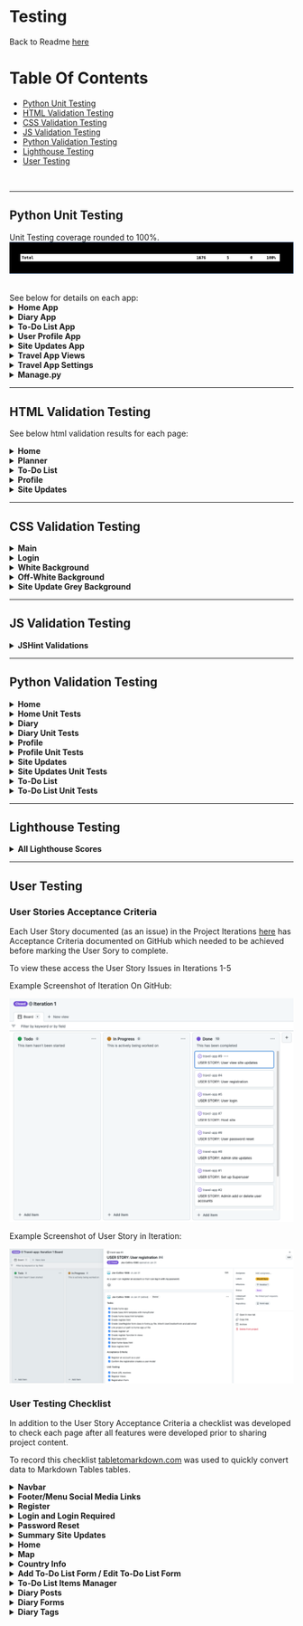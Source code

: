 # Testing

Back to Readme [here](README.md)

# Table Of Contents

- [Python Unit Testing](#python-unit-testing)
- [HTML Validation Testing](#html-validation-testing)
- [CSS Validation Testing](#css-validation-testing)
- [JS Validation Testing](#js-validation-testing)
- [Python Validation Testing](#python-validation-testing)
- [Lighthouse Testing](#lighthouse-testing)
- [User Testing](#user-testing)

<br>

___

## Python Unit Testing

Unit Testing coverage rounded to 100%.
![Home Unit Tests](readme-assets/testing/python/total-border.png)

<br>
See below for details on each app:

<details>
      <summary style="font-weight:bold">Home App</summary>
   
Home app covered to 100%:

![Home Unit Tests](readme-assets/testing/python/home.png)<br>

___

</details>

<details>
      <summary style="font-weight:bold">Diary App</summary>

Diary app covered to 100%:

![Diary Unit Tests](readme-assets/testing/python/diary.png)<br>

___

</details>

<details>
      <summary style="font-weight:bold">To-Do List App</summary>

To-Do List app covered to 100%:

![To-Do List Unit Tests](readme-assets/testing/python/to-do-list.png)<br>

___

</details>

<details>
      <summary style="font-weight:bold">User Profile App</summary>

User Profile app covered to 100%:

![User Profile App Unit Tests](readme-assets/testing/python/user-profile.png)<br>

___

</details>

<details>
      <summary style="font-weight:bold">Site Updates App</summary>

Site Updates app covered to 100%:

![Site Updates App Unit Tests](readme-assets/testing/python/site-updates.png)<br>

___

</details>

<details>
      <summary style="font-weight:bold">Travel App Views</summary>

Travel App Views covered to 78%:

![Travel App Views Unit Tests](readme-assets/testing/python/travel-app.png)

Error pages 404 was unit tested and 403 was also covered by other unit testing.

Error pages 400 and 500 were not unit tested but were manually tested in User Tesing. 

In addition to unit testing error pages 404 and 403 were also tested manually in User Tesing.
<br>

___

</details>

<details>
      <summary style="font-weight:bold">Travel App Settings</summary>

Travel App Settings covered to 98%:

![Travel App Settings Unit Tests](readme-assets/testing/python/settings.png)

Unit testing was all run through sqlite3 and no access was granted for ElephantSQL therfore this line could not be covered.

<br>

___

</details>

<details>
      <summary style="font-weight:bold">Manage.py</summary>

Manage.py covered to 83%:

![Manage.py Unit Tests](readme-assets/testing/python/manage.png)

Unit testing did not cover except ImportError. This has no negative impact on functionality.

<br>

</details>

___


## HTML Validation Testing

See below html validation results for each page:

<details>
      <summary style="font-weight:bold">Home</summary>
<br>

Login:

![Login](readme-assets/testing/html/home/login.png)

___

Login Required:

![Login Required](readme-assets/testing/html/home/login-required.png)

___

Register:

![Register](readme-assets/testing/html/home/register.png)

___

Home:

![Home](readme-assets/testing/html/home/home.png)

___

Password Reset:

![Password Reset](readme-assets/testing/html/home/password-reset.png)

___

Password Email Sent

![Password Email Sent](readme-assets/testing/html/home/password-email-sent.png)

___

Password Reset Set Password

![Password Reset Set Password](readme-assets/testing/html/home/password-reset-set-password.png)

___

Password Reset Confirmation

![Password Reset Confirmation](readme-assets/testing/html/home/password-reset-confirmation.png)

___

</details>

<details>
      <summary style="font-weight:bold">Planner</summary>
<br>

Map:

![Map](readme-assets/testing/html/planner/map.png)

___

Country Info:

![Country Info](readme-assets/testing/html/planner/country-info.png)

___

Diary Posts:

![Diary Posts](readme-assets/testing/html/planner/diary-post.png)

___

Add / Update Diary:

![Add / Update Diary](readme-assets/testing/html/planner/add-diary.png)

___

Delete Diary:

![Delete Diary](readme-assets/testing/html/planner/diary-delete.png)

___

Diary Tags:

![Diary Tags:](readme-assets/testing/html/planner/tags.png)

___

</details>

<details>
      <summary style="font-weight:bold">To-Do List</summary>
<br>

Add To-Do List:

![Add To-Do List:](readme-assets/testing/html/to-do-list/add-to-do-list.png)

___

Update To-Do List:

![Update To-Do List:](readme-assets/testing/html/to-do-list/update-to-do-list.png)

___

To-Do List Items:

![To-Do List Items:](readme-assets/testing/html/to-do-list/to-do-items.png)

___

</details>

<details>
      <summary style="font-weight:bold">Profile</summary>
<br>

Profile:

![Profile:](readme-assets/testing/html/profile/profile.png)

___

Profile Update:

![Profile Update:](readme-assets/testing/html/profile/update-profile.png)

___

</details>

<details>
      <summary style="font-weight:bold">Site Updates</summary>
<br>

Site Updates:

![Site Updates:](readme-assets/testing/html/site-updates/site-updates.png)

___

Site Update Detail:

![Site Update Detail:](readme-assets/testing/html/site-updates/site-update-detail.png)

___

Add / Update Comment:

![Add/Update Comment:](readme-assets/testing/html/site-updates/update-comment.png)

___

Delete Comment:

![Delete Comment:](readme-assets/testing/html/site-updates/confirm-comment-delete.png)

___

</details>

___

## CSS Validation Testing

<details>
      <summary style="font-weight:bold">Main</summary>
<br>

![Main](readme-assets/testing/css/css-main.png)<br>

___

</details>

<details>
      <summary style="font-weight:bold">Login</summary>
<br>

![Login](readme-assets/testing/css/css-login.png)<br>

___

</details>

<details>
      <summary style="font-weight:bold">White Background</summary>
<br>

![White Background](readme-assets/testing/css/css-white-bg.png)<br>

___

</details>

<details>
      <summary style="font-weight:bold">Off-White Background</summary>
<br>

![Off-White Background](readme-assets/testing/css/css-off-white-bg.png)<br>

___

</details>

<details>
      <summary style="font-weight:bold">Site Update Grey Background</summary>
<br>

![Site Update Grey Background](readme-assets/testing/css/css-update-grey-bg.png)<br>

</details>

___

## JS Validation Testing

<details>
      <summary style="font-weight:bold">JSHint Validations</summary>
<br>
   
No Errors idendified in JSHint:

![JSHint:](readme-assets/testing/js/js-validation.png)

___

</details>

___

## Python Validation Testing

<details>
      <summary style="font-weight:bold">Home</summary>
<br>
   
Views:

![Views](readme-assets/testing/python-pep8/home/home-views.png)

___

URLs:

![URLs](readme-assets/testing/python-pep8/home/home-urls.png)

___

Forms:

![Forms](readme-assets/testing/python-pep8/home/home-urls.png)

___

</details>

<details>
      <summary style="font-weight:bold">Home Unit Tests</summary>
<br>
   
Views:

![Views](readme-assets/testing/python-pep8/home-test/home-test-views.png)

___

URLs:

![URLs](readme-assets/testing/python-pep8/home-test/home-test-urls.png)

___

Forms:

![Forms](readme-assets/testing/python-pep8/home-test/home-test-forms.png)

___

</details>

<details>
      <summary style="font-weight:bold">Diary</summary>
<br>
   
Views:

![Views](readme-assets/testing/python-pep8/diary/diary-view.png)

___

URLs:

![URLs](readme-assets/testing/python-pep8/diary/diary-urls.png)

___

Forms:

![Forms](readme-assets/testing/python-pep8/diary/diary-form.png)

___

Models:

![Models](readme-assets/testing/python-pep8/diary/diary-models.png)

___

</details>

<details>
      <summary style="font-weight:bold">Diary Unit Tests</summary>
<br>
   
Views:

![Views](readme-assets/testing/python-pep8/diary-test/diary-test-views.png)

___

URLs:

![URLs](readme-assets/testing/python-pep8/diary-test/diary-test-urls.png)

___

Models:

![Models](readme-assets/testing/python-pep8/diary-test/diary-test-models.png)

___

</details>

<details>
      <summary style="font-weight:bold">Profile</summary>
<br>
   
Views:

![Views](readme-assets/testing/python-pep8/profile/profile-views.png)

___

URLs:

![URLs](readme-assets/testing/python-pep8/profile/profile-urls.png)

___

Models:

![Models](readme-assets/testing/python-pep8/profile/profile-models.png)

___

Signals:

![Signals](readme-assets/testing/python-pep8/profile/profile-signals.png)

___

Forms:

![Forms](readme-assets/testing/python-pep8/profile/profile-forms.png)

___

</details>

<details>
      <summary style="font-weight:bold">Profile Unit Tests</summary>
<br>
   
Views:

![Views](readme-assets/testing/python-pep8/profile-test/profile-test-views.png)

___

URLs:

![URLs](readme-assets/testing/python-pep8/profile-test/profile-test-urls.png)

___

Models:

![Models](readme-assets/testing/python-pep8/profile-test/profile-test-models.png)

___

</details>

<details>
      <summary style="font-weight:bold">Site Updates</summary>
<br>
   
Views:

![Views](readme-assets/testing/python-pep8/site-updates/site-updates-views.png)

___

URLs:

![URLs](readme-assets/testing/python-pep8/site-updates/site-updates-urls.png)

___

Models:

![Models](readme-assets/testing/python-pep8/site-updates/site-updates-models.png)

___

Forms:

![Models](readme-assets/testing/python-pep8/site-updates/site-updates-forms.png)

___

</details>

<details>
      <summary style="font-weight:bold">Site Updates Unit Tests</summary>
<br>
   
Views:

![Views](readme-assets/testing/python-pep8/site-updates-test/site-updates-test-views.png)

___

URLs:

![URLs](readme-assets/testing/python-pep8/site-updates-test/site-updates-test-urls.png)

___

Models:

![Models](readme-assets/testing/python-pep8/site-updates-test/site-updates-test-models.png)

___

Forms:

![Models](readme-assets/testing/python-pep8/site-updates-test/site-updates-test-forms.png)

___

</details>

<details>
      <summary style="font-weight:bold">To-Do List</summary>
<br>
   
Views:

![Views](readme-assets/testing/python-pep8/to-do-list/to-do-list-views.png)

___

URLs:

![URLs](readme-assets/testing/python-pep8/to-do-list/to-do-list-urls.png)

___

Models:

![Models](readme-assets/testing/python-pep8/to-do-list/to-do-list-models.png)

___

Forms:

![Forms](readme-assets/testing/python-pep8/to-do-list/to-do-list-forms.png)

___

</details>

<details>
      <summary style="font-weight:bold">To-Do List Unit Tests</summary>
<br>
   
Views:

![Views](readme-assets/testing/python-pep8/to-do-list-test/to-do-list-test-views.png)

___

URLs:

![URLs](readme-assets/testing/python-pep8/to-do-list-test/to-do-list-test-urls.png)

___

Models:

![Models](readme-assets/testing/python-pep8/to-do-list-test/to-do-list-test-models.png)


</details>

___

## Lighthouse Testing

<details>
      <summary style="font-weight:bold">All Lighthouse Scores</summary>

Login:

![Login](readme-assets/testing/lighthouse/lighthouse-login.png)<br>

___

Register:

![Register](readme-assets/testing/lighthouse/lighthouse-register.png)<br>

___

Profile:

![Profile](readme-assets/testing/lighthouse/lighthouse-profile.png)<br>

___

Home:

![Home](readme-assets/testing/lighthouse/lighthouse-home.png)<br>

___

Map:

![Map](readme-assets/testing/lighthouse/lighthouse-map.png)<br>

___

Country Info:

![Country Info](readme-assets/testing/lighthouse/lighthouse-country-info.png)<br>

___

Forms:

![Forms](readme-assets/testing/lighthouse/lighthouse-form.png)<br>

___

List Items:

![List Items](readme-assets/testing/lighthouse/lighthouse-list-items.png)<br>

___

Diary:

![Diary](readme-assets/testing/lighthouse/lighthouse-diary.png)<br>

___

Diary Tags:

![Diary Tags](readme-assets/testing/lighthouse/lighthouse-dairy-tags.png)<br>

___

Site Updates:

![Site Updates](readme-assets/testing/lighthouse/lighthouse-site-updates.png)<br>

___

Update Detail:

![Update Detail](readme-assets/testing/lighthouse/lighthouse-update-detail.png)<br>

___

</details>

___


## User Testing

### User Stories Acceptance Criteria
Each User Story documented (as an issue) in the Project Iterations [here](https://github.com/Joe-Collins-1986?query=is%3Aclosed&tab=projects) has Acceptance Criteria documented on GitHub which needed to be achieved before marking the User Sory to complete.

To view these access the User Story Issues in Iterations 1-5

Example Screenshot of Iteration On GitHub:

![Example Screenshot Of an Iteration](readme-assets/testing/user-testing/user-stories/kanban.png)

Example Screenshot of User Story in Iteration:

![Example Screenshot Of a User Story](readme-assets/testing/user-testing/user-stories/user-story.png)

### User Testing Checklist

In addition to the User Story Acceptance Criteria a checklist was developed to check each page after all features were developed prior to sharing project content.

To record this checklist [tabletomarkdown.com](https://tabletomarkdown.com/convert-spreadsheet-to-markdown/) was used to quickly convert data to Markdown Tables tables.

<details>
      <summary style="font-weight:bold">Navbar</summary>
<br>
   
| REF | TEST         | EXPECTATION                                                                      | Pass/Fail |
| --- | ------------ | -------------------------------------------------------------------------------- | --------- |
| A1  | Logo         | Directed to Home page if logged in, Login page in not.                           | P         |
| A2  | Home         | Directed to Home page if logged in, Login page in not.                           | P         |
| A3  | Planner      | Directed to Map page if logged in, Login Required page in not.                   | P         |
| A4  | Site Updates | Directed to Site Updates page if logged in or not.                               | P         |
| A5  | Login        | Only shown if user is not logged in. Direct to Login page.                       | P         |
| A6  | Register     | Only shown if user is not logged in. Direct to Register page.                    | P         |
| A7  | Profile      | Only shown if user is logged in. Direct to Profile page.                         | P         |
| A8  | Logout       | Only shown if user is logged in. Logs user out and directs to Login page.        | P         |
| A9  | Admin        | Only shown if user is logged in with a Superuser account. Directs to Admin page. | P         |

___

</details>

<details>
      <summary style="font-weight:bold">Footer/Menu Social Media Links</summary>
<br>
   
**Note:** The client is fictional and therefore the social sites do not exist so the footer links will only take the user to the overall social media site specified e.g. twitter.

| REF | TEST                      | EXPECTATION                                                                                                                 | Pass/Fail |
| --- | ------------------------- | --------------------------------------------------------------------------------------------------------------------------- | --------- |
| B1  | Facebook                  | Shows if logged in or not. Directed to Facebook - but not to client account as this does not exist.                         | P         |
| B2  | Instagram                 | Shows if logged in or not. Directed to Instagram - but not to client account as this does not exist.                        | P         |
| B3  | Twitter                   | Shows if logged in or not. Directed to Twitter - but not to client account as this does not exist.                          | P         |
| B4  | Pinterest                 | Shows if logged in or not. Directed to Pinterest - but not to client account as this does not exist.                        | P         |
| B5  | Expandable Menu Facebook  | Shows if logged in or not when menu is expanded. Directed to Facebook - but not to client account as this does not exist.   | P         |
| B6  | Expandable Menu Instagram | Shows if logged in or not when menu is expanded.  Directed to Instagram - but not to client account as this does not exist. | P         |
| B7  | Expandable Menu Twitter   | Shows if logged in or not when menu is expanded. Directed to Twitter - but not to client account as this does not exist.    | P         |
| B8  | Expandable Menu Pinterest | Shows if logged in or not when menu is expanded. Directed to Pinterest - but not to client account as this does not exist.  | P         |

___

</details>

<details>
      <summary style="font-weight:bold">Register</summary>
<br>
   
| REF | TEST                               | EXPECTATION                                                                 | Pass/Fail |
| --- | ---------------------------------- | --------------------------------------------------------------------------- | --------- |
| C1  | Blank Username                     | Notified field required.                                                    | P         |
| C2  | Pre-Existing Username              | Notified username already exists and new name needed.                       | P         |
| C3  | Invalid Username                   | Field highlighted and instruction text highlighted.                         | P         |
| C4  | Blank Email                        | Notified field required.                                                    | P         |
| C5  | Invalid Email                      | Notified why email is not acceptable.                                       | P         |
| C6  | Invalid Password                   | Notified why password is not acceptable.                                    | P         |
| C7  | Blank Confirmation                 | Notified field required.                                                    | P         |
| C8  | Non Matching Password Confirmation | Notified passwords do not match.                                            | P         |
| C9  | Sign Up Button                     | Submits the form - if valid directed to home. No additional login required. | P         |
| C10 | Sign In Link                       | Directed to Login Page.                                                     | P         |

___

</details>

<details>
      <summary style="font-weight:bold">Login and Login Required</summary>
<br>
   
| REF | TEST                  | EXPECTATION                                                                                                          | Pass/Fail |
| --- | --------------------- | -------------------------------------------------------------------------------------------------------------------- | --------- |
| D1  | Blank Username        | Notified field required.                                                                                             | P         |
| D2  | Blank Password        | Notified field required.                                                                                             | P         |
| D3  | Invalid Password/User | Notified password does not link to username.                                                                         | P         |
| D4  | Sign In Button        | Submits the form - if valid directed to home or the page the user tried to access when redirected to login required. | P         |
| D5  | Sign Up Link          | Directed to Register page.                                                                                           | P         |
| D6  | Password Reset        | Directed to Password Reset page.                                                                                     | P         |

___

</details>

<details>
      <summary style="font-weight:bold">Password Reset</summary>
<br>
   
Test the full Reset password process across all relevent pages.

| REF | TEST                                                  | EXPECTATION                                                                                                     | Pass/Fail                                                                                                                                                                                                                                                                                                                      |
| --- | ----------------------------------------------------- | --------------------------------------------------------------------------------------------------------------- | ------------------------------------------------------------------------------------------------------------------------------------------------------------------------------------------------------------------------------------------------------------------------------------------------------------------------------ |
| E1  | Email Blank                                           | Notified field required.                                                                                        | P                                                                                                                                                                                                                                                                                                                              |
| E2  | Invalid Email                                         | Notified why email is not acceptable.                                                                           | P                                                                                                                                                                                                                                                                                                                              |
| E3  | Sign Up Link                                          | Directed to Register page.                                                                                      | P                                                                                                                                                                                                                                                                                                                              |
| E4  | Email Success On Valid Email                          | Success Email Screen Shown.                                                                                     | P                                                                                                                                                                                                                                                                                                                              |
| E5  | Email Success page Password Reset Link                | Directed to back to password reset provide email page.                                                          | P                                                                                                                                                                                                                                                                                                                              |
| E6  | Email Success Sign Up Link                            | Directed to Login page.                                                                                         | P                                                                                                                                                                                                                                                                                                                              |
| E7  | Password Reset Email Received                         | Email with link to reset page is received and link directs to reset password page.                              | P - Note BT Internet has placed restriction against spam emails which can effect BT Internet email address oweners getting the reset email.<br><br>If this was to be established as a commercial website BT could be contacted and registered with to stop this occuring.<br><br>Other email providers worked fine in testing. |
| E8  | On Reset page Blank Password or Password Confirmation | Notified field required.                                                                                        | P                                                                                                                                                                                                                                                                                                                              |
| E9  | On Reset page Invalid Password                        | Notified why password is not acceptable.                                                                        | P                                                                                                                                                                                                                                                                                                                              |
| E10 | On Reset page Non Matching Password Confirmation      | Notified passwords do not match.                                                                                | P                                                                                                                                                                                                                                                                                                                              |
| E11 | Password Reset - Password Reset Button                | On successful completion button directs to Password Updated page with link to Login page Via Sign In Here link. | P                                                                                                                                                                                                                                                                                                                              |

___

</details>

<details>
      <summary style="font-weight:bold">Summary Site Updates</summary>
<br>
   
Summary Site Updates section that appears on the bottom of Register, Login, Login Required, Password Resets and Home pages.

| REF | TEST                     | EXPECTATION                                                                                                                                                 | Pass/Fail |
| --- | ------------------------ | ----------------------------------------------------------------------------------------------------------------------------------------------------------- | --------- |
| F1  | 3 Updates                | Page shows latest 3 updates.                                                                                                                                | P         |
| F2  | Hover on Update          | Update goes blue on hover.                                                                                                                                  | P         |
| F3  | Select Update Or Comment | If logged in directed to Update Detail page, if not logged in directed to Login Required page. Then after login go straight to Update Detail page. (See D4) | P         |
| F4  | See All Updates Button   | If logged in or not logged in direct to Site Updates posts page.                                                                                            | P         |

___

</details>


<details>
      <summary style="font-weight:bold">Home</summary>
<br>
   
| REF | TEST                 | EXPECTATION                                                                                                                                      | Pass/Fail |
| --- | -------------------- | ------------------------------------------------------------------------------------------------------------------------------------------------ | --------- |
| G1  | Parallax Image       | Parallax on image scroll. Content move at different speeds - moutains, trees, welcome text.                                                      | P         |
| G2  | Arrow Flash          | Arrow flashing on load to direct users to scroll.                                                                                                | P         |
| G3  | Planner Button       | If logged in planner button directs to Map page. If not logged in direcs to Login Required page then on completion directs to Map page. (See D4) | P         |
| G4  | Site Updates Section | See Summary Updates. F1-F4                                                                                                                       | P         |                                                                                          | P         |

___

</details>

<details>
      <summary style="font-weight:bold">Map</summary>
<br>
   
| REF | TEST                                     | EXPECTATION                                                                                                                                                                                 | Pass/Fail |
| --- | ---------------------------------------- | ------------------------------------------------------------------------------------------------------------------------------------------------------------------------------------------- | --------- |
| H1  | Hover Over Countries                     | The country name appears in the top right corner when hovering over the country on the map.                                                                                                 | P         |
| H2  | Select Map Country                       | Directs to Country Info page when a country is selected on the map.                                                                                                                         | P         |
| H3  | Country Dropdown Alphabetical            | All country dropdown country options appear in alphabetical order.                                                                                                                          | P         |
| H4  | Select Dropdown Country                  | Directs to Country Info page when a country is selected on all countries dropdown.                                                                                                          | P         |
| H5  | Country Status Updated - Map Update      | When a country status is updated on the Country Info page and the Map page is returned to the country on the map shows in a different colour - green- wish list or yellow - visited.        | P         |
| H6  | Country Status Updated - Dropdown Update | When a country status is updated on the Country Info page and the Map page is returned dropdowns appear for visited or wish list if the user has set these statuses on at least on country. | P         |
| H7  | Visit/Wish List Disappears               | If the user changes the status to no longer have any wish list or visited countries the respective dropdown will disappear.                                                                 | P         |
| H8  | Select Visit or Wish List Dropdown       | Directs to Country Info page when a country is selected on dropdowns.                                                                                                                       | P         |
| H9  | Pie Chart Shows Header                   | Shows percentage visited. Does not account for wish list.                                                                                                                                   | P         |
| H10 | Pie Chart                                | Pie Chart reflects the number of wish lists, visited and not visted countries with the respective colour to align with the legend.                                                          | P         |
| H11 | Pie Chart - Small Screen                 | The Pie Chart disappears for small screens.                                                                                                                                                 | P         |

___

</details>

<details>
      <summary style="font-weight:bold">Country Info</summary>
<br>
   
| REF | TEST                        | EXPECTATION                                                                                                                                                    | Pass/Fail |
| --- | --------------------------- | -------------------------------------------------------------------------------------------------------------------------------------------------------------- | --------- |
| I1  | Back Button                 | The globe icon on the top left of the screen is fixed to always show and directs back to the Map page.                                                         | P         |
| I2  | Country Flag                | The country selected shows the correct flag.                                                                                                                   | P         |
| I3  | Header Image                | The country selected shows the correct header image.                                                                                                           | P         |
| I4  | About                       | The country selected shows the correct about info.                                                                                                             | P         |
| I5  | Info Stats                  | The country selected shows the correct info stats (Capital, Currency, Language, Population).                                                                   | P         |
| I6  | Visited Selected            | Visited form defaults to 'Not Visited' until the user selects a status for the country and provides a dropdown list of 'Not Visited', 'Visited' & 'Wish List'. | P         |
| I7  | Visited Selected Re-Visited | The status remains from previous selection when re-visited the country.                                                                                        | P         |
| I8  | Visited Selected Submit     | When visited is selected and submitted the page returns to the visited status form and shows the applied status.                                               | P         |
| I9  | Visited Updates Map Colour  | See H5.                                                                                                                                                        | P         |
| I10 | Add To-Do List              | Add To-Do List button directs to Add To-Do List form.                                                                                                          | P         |
| I11 | Select To-Do List Title     | Directs to task To-Do List Item Manager page.                                                                                                                  | P         |
| I12 | Edit To-Do List             | Add To-Do List button directs to Add To-Do List form.                                                                                                          | P         |
| I13 | To-Do List Order            | To Do Lists are ordered by created date. The order is not ammended by update.                                                                                  | P         |
| I14 | Delete To-Do List           | Deletes To-Do List  and returns to the To-Do List  section. No confirmation required.                                                                          | P         |
| I15 | View Diary Button           | Directs to the Diary page.                                                                                                                                     | P         |

___

</details>

<details>
      <summary style="font-weight:bold">Add To-Do List Form / Edit To-Do List Form</summary>
<br>
   
| REF | TEST                 | EXPECTATION                                                                                                                                                       | Pass/Fail |
| --- | -------------------- | ----------------------------------------------------------------------------------------------------------------------------------------------------------------- | --------- |
| J1  | Title Blank          | Notified field required.                                                                                                                                          | P         |
| J2  | Description Optional | Form can be submitted with or without a description.                                                                                                              | P         |
| J3  | Cancel Button        | Directs back to Country Info page for correct country and navigates back to To-Do List section.                                                                   | P         |
| J4  | Submit Button        | On valid form - adds/edits To-Do List and directs back to Country Info page for correct country and navigates back to To-Do List section showing new/edited list. | P         |
| J5  | Edit To-Do List      | Existing content is populated in fields.                                                                                                                          | P         |

___

</details>

<details>
      <summary style="font-weight:bold">To-Do List Items Manager</summary>
<br>
   
| REF | TEST                            | EXPECTATION                                                                                              | Pass/Fail |
| --- | ------------------------------- | -------------------------------------------------------------------------------------------------------- | --------- |
| K1  | Title                           | Title is for the selected To-Do List.                                                                    | P         |
| K2  | Description                     | Description is for the selected To-Do List. If no description added only the title shows.                | P         |
| K3  | Add New Task Form - Blank Entry | Notified field required.                                                                                 | P         |
| K4  | Back Button                     | Directs back to Country Info page for correct country and navigates back to To-Do List section.          | P         |
| K5  | Add Button                      | Creates a item and presents it at the top to the page.                                                   | P         |
| K6  | List Item Order                 | List items presented in the order they were created.                                                     | P         |
| K7  | Close Button On Item            | Put a line through the item title, darkens the item box and moves the item  below the open items.        | P         |
| K8  | Open Button On Item             | Resets the original formatting and moves the item back to it's original position above all closed items. | P         |
| K9  | Delete Button On Item           | Deletes the item. No confirmation required.                                                              | P         |

___

</details>

<details>
      <summary style="font-weight:bold">Diary Posts</summary>
<br>
   
| REF | TEST                     | EXPECTATION                                                                                                                                                                                            | Pass/Fail |
| --- | ------------------------ | ------------------------------------------------------------------------------------------------------------------------------------------------------------------------------------------------------ | --------- |
| L1  | Add Diary Post Button    | Directs to Diary Post Form page.                                                                                                                                                                       | P         |
| L2  | Country Info Button      | Directs back to Country Info page for the correct country and navigates back to the diary section.                                                                                                     | P         |
| L3  | Posts Paginated          | Each page only shows two diary posts. Pagination navigation is presented at the bottom of the page if there are more than two posts. This navigation allows specific page selection or next, previous. | P         |
| L4  | Search Posts Input Field | Diary posts are filtered to any diary posts where the title, content or tag include the input.                                                                                                         | P         |
| L5  | Search Tags              | Directs to the Tags page.                                                                                                                                                                              | P         |
| L6  | Pagiation On Filter      | The pagination applies to the filtered searches. The filter remains when using the pagination navigation at the bottom of the page.                                                                    | P         |
| L7  | Refresh Icon             | The refresh icon resets all filters to show all posts.                                                                                                                                                 | P         |
| L8  | Date Post Created        | The post shows the date created in the top left. This is not amended with any future post updates. Date shows in short format.                                                                         | P         |
| L9  | Experience Icon          | The expereince of the post is represented as an emoji. Selecting this emoji will filter the posts to the experience selected.                                                                          | P         |
| L10 | No Experience Icon       | If no experence is entered on the post then no emoji will show.                                                                                                                                        | P         |
| L11 | Content                  | Content is shown in the body of the post. Line spacing is reflected.                                                                                                                                   | P         |
| L12 | Image                    | Image is shown in the body of the post if it exists. This is optional and does not need to be added.                                                                                                   | P         |
| L13 | Tags                     | If tags are added to the post they are reflected at the bottom of the post in uppercase. These can be selected on the post to filter to any posts with that tag.                                       | P         |
| L14 | No Tags                  | If not tag is added to a post a NO_TAGS tag is applied. Selecting this tag will filter to all posts with NO_TAGS tags.                                                                                 | P         |
| L15 | Update                   | Directs to Diary Post Form page.                                                                                                                                                                       | P         |
| L16 | Delete                   | Directs to Diary Post Delete Confirmation page.                                                                                                                                                        | P         |

___

</details>

<details>
      <summary style="font-weight:bold">Diary Forms</summary>
<br>
   
| REF | TEST                                     | EXPECTATION                                                                   | Pass/Fail |
| --- | ---------------------------------------- | ----------------------------------------------------------------------------- | --------- |
| M1  | Content Blank                            | Notified field required.                                                      | P         |
| M2  | Content                                  | Allows content to be entered in paragraphs with spacing.                      | P         |
| M3  | Image                                    | Allows user to select image from their system and add it. This is optional.   | P         |
| M4  | Tags                                     | Allow user to add multiple tags. This is optional.                            | P         |
| M5  | Exp Rating                               | Can select from a dropdown list of experiences.                               | P         |
| M6  | Edit Post                                | Form prepopulates with previous post entries.                                 | P         |
| M7  | Image - Edit                             | Allows user to clear previous image or replace image with a new image.        | P         |
| M8  | Submit                                   | On valid form - Adds / edits diaty post and directs back to Diary Posts page. | P         |
| M9  | Cancel                                   | Directs back to Diary Posts page.                                             | P         |
| M10 | Delete Confirmation Form - Delete Button | Deletes post and directs back to Diary Posts page.                            | P         |
| M11 | Delete Confirmation Form - Cancel Button | Directs back to Diary Posts page.                                             | P         |

___

</details>

<details>
      <summary style="font-weight:bold">Diary Tags</summary>
<br>
   
| REF | TEST                       | EXPECTATION                                                                                                                                                  | Pass/Fail |
| --- | -------------------------- | ------------------------------------------------------------------------------------------------------------------------------------------------------------ | --------- |
| N1  | Back Button                | Directs back to Diary Posts page.                                                                                                                            | P         |
| N2  | Tags                       | Tags appear in the order of popularity. The number of times used in represented next to the tag name.                                                        | P         |
| N3  | Tags Duplication           | Tags added with the same text but different capitalised characters do not duplicate but are represented as the same tag and add to the number of times used. | P         |
| N4  | Tags Duplication Same Post | If the saem tags are used in a single post they are amalgamated to 1 tag regardless of case sensitivity.                                                     | P         |
| N5  | Select Tag                 | Selecting a tag will direct user to the Diary Posts page filtered to the tag selected.                                                                       | P         |

___

</details>